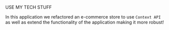 USE MY TECH STUFF 

In this application we refactored an e-commerce store to use `Context API` as well as extend the functionality of the application making it more robust!


